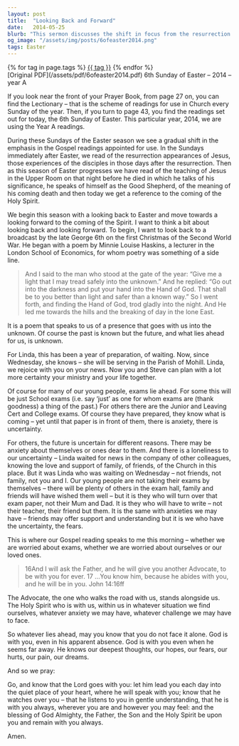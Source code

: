 ```yaml
---
layout: post
title:  "Looking Back and Forward"
date:   2014-05-25
blurb: "This sermon discusses the shift in focus from the resurrection of Jesus to the coming of the Holy Spirit during the Easter season. It explores the concept of looking back and forward, using a poem by Minnie Louise Haskins as a metaphor for stepping into the unknown with faith in God. The sermon also addresses the anxieties and uncertainties of the future, assuring that the Holy Spirit is always with us."
og_image: "/assets/img/posts/6ofeaster2014.png"
tags: Easter
---    
```

<div class="tag-pills">
    {% for tag in page.tags %}
    <a href="{{ site.baseurl }}/tag/{{ tag | slugify }}" class="tag-pill">{{ tag }}</a>
    {% endfor %}
</div>
[Original PDF](/assets/pdf/6ofeaster2014.pdf)
6th Sunday of Easter – 2014 – year A

If you look near the front of your Prayer Book, from page 27 on, you can find the Lectionary – that is the scheme of readings for use in Church every Sunday of the year. Then, if you turn to page 43, you find the readings set out for today, the 6th Sunday of Easter. This particular year, 2014, we are using the Year A readings.

During these Sundays of the Easter season we see a gradual shift in the emphasis in the Gospel readings appointed for use. In the Sundays immediately after Easter, we read of the resurrection appearances of Jesus, those experiences of the disciples in those days after the resurrection. Then as this season of Easter progresses we have read of the teaching of Jesus in the Upper Room on that night before he died in which he talks of his significance, he speaks of himself as the Good Shepherd, of the meaning of his coming death and then today we get a reference to the coming of the Holy Spirit.

We begin this season with a looking back to Easter and move towards a looking forward to the coming of the Spirit. I want to think a bit about looking back and looking forward. To begin, I want to look back to a broadcast by the late George 6th on the first Christmas of the Second World War. He began with a poem by Minnie Louise Haskins, a lecturer in the London School of Economics, for whom poetry was something of a side line.

> And I said to the man who stood at the gate of the year: “Give me a light that I may tread safely into the unknown.”
> And he replied:
> “Go out into the darkness and put your hand into the Hand of God. That shall be to you better than light and safer than a known way.”
> So I went forth, and finding the Hand of God, trod gladly into the night. And He led me towards the hills and the breaking of day in the lone East.

It is a poem that speaks to us of a presence that goes with us into the unknown. Of course the past is known but the future, and what lies ahead for us, is unknown.

For Linda, this has been a year of preparation, of waiting. Now, since Wednesday, she knows – she will be serving in the Parish of Mohill. Linda, we rejoice with you on your news. Now you and Steve can plan with a lot more certainty your ministry and your life together.

Of course for many of our young people, exams lie ahead. For some this will be just School exams (i.e. say ‘just’ as one for whom exams are (thank goodness) a thing of the past.) For others there are the Junior and Leaving Cert and College exams. Of course they have prepared, they know what is coming – yet until that paper is in front of them, there is anxiety, there is uncertainty.

For others, the future is uncertain for different reasons. There may be anxiety about themselves or ones dear to them. And there is a loneliness to our uncertainty – Linda waited for news in the company of other colleagues, knowing the love and support of family, of friends, of the Church in this place. But it was Linda who was waiting on Wednesday – not friends, not family, not you and I. Our young people are not taking their exams by themselves – there will be plenty of others in the exam hall, family and friends will have wished them well – but it is they who will turn over that exam paper, not their Mum and Dad. It is they who will have to write – not their teacher, their friend but them. It is the same with anxieties we may have – friends may offer support and understanding but it is we who have the uncertainty, the fears.

This is where our Gospel reading speaks to me this morning – whether we are worried about exams, whether we are worried about ourselves or our loved ones.

> 16And I will ask the Father, and he will give you another Advocate, to be with you for ever. 17 …You know him, because he abides with you, and he will be in you. John 14:16ff

The Advocate, the one who walks the road with us, stands alongside us. The Holy Spirit who is with us, within us in whatever situation we find ourselves, whatever anxiety we may have, whatever challenge we may have to face.

So whatever lies ahead, may you know that you do not face it alone. God is with you, even in his apparent absence. God is with you even when he seems far away. He knows our deepest thoughts, our hopes, our fears, our hurts, our pain, our dreams.

And so we pray:

Go, and know that the Lord goes with you:
let him lead you each day into the quiet place of your heart, where he will speak with you;
know that he watches over you – that he listens to you in gentle understanding,
that he is with you always, wherever you are and however you may feel:
and the blessing of God Almighty, the Father, the Son and the Holy Spirit be upon you and remain with you always.

Amen.
